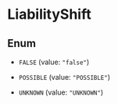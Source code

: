 

# LiabilityShift

## Enum


* `FALSE` (value: `"false"`)

* `POSSIBLE` (value: `"POSSIBLE"`)

* `UNKNOWN` (value: `"UNKNOWN"`)



